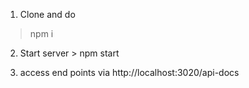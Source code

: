 1. Clone and do 
>npm i

2. Start server > npm start

3. access end points via http://localhost:3020/api-docs
